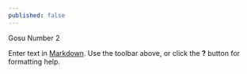 ```yaml
---
published: false
---
```


Gosu Number 2

Enter text in [Markdown](http://daringfireball.net/projects/markdown/). Use the toolbar above, or click the **?** button for formatting help.
